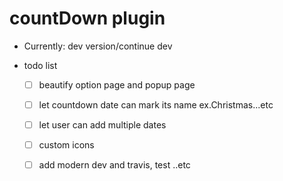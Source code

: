 # countDown plugin

- Currently: dev version/continue dev

- todo list
    - [ ] beautify option page and popup page
    - [ ] let countdown date can mark its name ex.Christmas...etc
    - [ ] let user can add multiple dates
    - [ ] custom icons
    - [ ] add modern dev and travis, test ..etc


